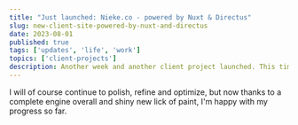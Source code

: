 ```yaml
---
title: "Just launched: Nieke.co - powered by Nuxt & Directus"
slug: new-client-site-powered-by-nuxt-and-directus
date: 2023-08-01
published: true
tags: ['updates', 'life', 'work']
topics: ['client-projects']
description: Another week and another client project launched. This time it's for a Dutch client, Nieke Munning for her local Bioresonance Therapy services.
---
```


I will of course continue to polish, refine and optimize, but now thanks to a complete engine overall and shiny new lick of paint, I'm happy with my progress so far.
